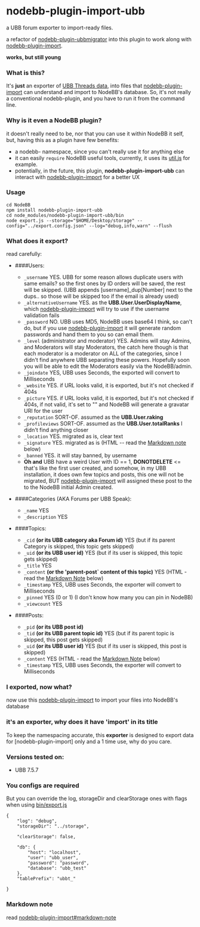 nodebb-plugin-import-ubb
========================

a UBB forum exporter to import-ready files.

a refactor of [nodebb-plugin-ubbmigrator](https://github.com/akhoury/nodebb-plugin-ubbmigrator)
into this plugin to work along with [nodebb-plugin-import](https://github.com/akhoury/nodebb-plugin-import).

__works, but still young__

### What is this?

It's __just__ an exporter of [UBB Threads data](http://www.ubbcentral.com/), into files that [nodebb-plugin-import](https://github.com/akhoury/nodebb-plugin-import) can understand
and import to NodeBB's database. So, it's not really a conventional nodebb-plugin, and you have to run it from the command line.

### Why is it even a NodeBB plugin?

it doesn't really need to be, nor that you can use it within NodeBB it self, but, having this as a plugin have few benefits:
* a nodebb- namespace, since you can't really use it for anything else
* it can easily `require` NodeBB useful tools, currently, it uses its [util.js](https://github.com/designcreateplay/NodeBB/blob/master/public/src/utils.js) for example.
* potentially, in the future, this plugin, __nodebb-plugin-import-ubb__ can interact with [nodebb-plugin-import](https://github.com/akhoury/nodebb-plugin-import) for a better UX

### Usage

```
cd NodeBB
npm install nodebb-plugin-import-ubb
cd node_modules/nodebb-plugin-import-ubb/bin
node export.js --storage="$HOME/Desktop/storage" --config="../export.config.json" --log="debug,info,warn" --flush
```

### What does it export?
read carefully:

- ####Users:
    * `_username` YES. UBB for some reason allows duplicate users with same emails? so the first ones by ID orders will be saved, the rest will be skipped. (UBB appends [username]_dup[Number] next to the dups.. so those will be skipped too if the email is already used)
    * `_alternativeUsername` YES. as the __UBB.User.UserDisplayName__, which [nodebb-plugin-import](https://github.com/akhoury/nodebb-plugin-import) will try to use if the username validation fails
    * `_password` NO. UBB uses MD5, NodeBB uses base64 I think, so can't do, but if you use [nodebb-plugin-import](https://github.com/akhoury/nodebb-plugin-import) it will generate random passwords and hand them to you so can email them.
    * `_level` (administrator and moderator) YES. Admins will stay Admins, and Moderators will stay Moderators, the catch here though is that each moderator is a moderator on ALL of the categories, since I didn't find anywhere UBB separating these powers. Hopefully soon you will be able to edit the Moderators easily via the NodeBB/admin.
    * `_joindate` YES, UBB uses Seconds, the exported will convert to Milliseconds
    * `_website` YES. if URL looks valid, it is exported, but it's not checked if 404s
    * `_picture` YES. if URL looks valid, it is exported, but it's not checked if 404s, if not valid, it's set to "" and NodeBB will generate a gravatar URl for the user
    * `_reputation` SORT-OF. assumed as the __UBB.User.raking__
    * `_profileviews` SORT-OF. assumed as the __UBB.User.totalRanks__ I didn't find anything closer
    * `_location` YES. migrated as is, clear text
    * `_signature` YES. migrated as is (HTML -- read the [Markdown note](#markdown-note) below)
    * `_banned` YES. it will stay banned, by username
    * __Oh and__ UBB have a weird User with ID == 1, ******DONOTDELETE****** <= that's like the first user created, and somehow, in my UBB installation, it does own few topics and posts, this one will not be migrated, BUT [nodebb-plugin-import](https://github.com/akhoury/nodebb-plugin-import) will assigned these post to the to the NodeBB initial Admin created.


- ####Categories (AKA Forums per UBB Speak):
    * `_name` YES
    * `_description` YES

- ####Topics:
    * `_cid` __(or its UBB category aka Forum id)__ YES (but if its parent Category is skipped, this topic gets skipped)
    * `_uid` __(or its UBB user id)__ YES (but if its user is skipped, this topic gets skipped)
    * `_title` YES
    * `_content` __(or the 'parent-post` content of this topic)__ YES (HTML - read the [Markdown Note](#markdown-note) below)
    * `_timestamp` YES, UBB uses Seconds, the exporter will convert to Milliseconds
    * `_pinned` YES (0 or 1) (I don't know how many you can pin in NodeBB)
    * `_viewcount` YES

- ####Posts:
    * `_pid` __(or its UBB post id)__
    * `_tid` __(or its UBB parent topic id)__ YES (but if its parent topic is skipped, this post gets skipped)
    * `_uid` __(or its UBB user id)__ YES (but if its user is skipped, this post is skipped)
    * `_content` YES (HTML - read the [Markdown Note](#markdown-note) below)
    * `_timestamp` YES, UBB uses Seconds, the exporter will convert to Milliseconds

### I exported, now what?

now use this [nodebb-plugin-import](https://github.com/akhoury/nodebb-plugin-import) to import your files into NodeBB's database

### it's an exporter, why does it have 'import' in its title

To keep the namespacing accurate, this __exporter__ is designed to export data for [nodebb-plugin-import] only and a 1 time use, why do you care.

### Versions tested on:
  - UBB 7.5.7

### You configs are required

But you can override the log, storageDir and clearStorage ones with flags when using [bin/export.js](bin/export.js)
```
{
	"log": "debug",
	"storageDir": "../storage",

	"clearStorage": false,

	"db": {
		"host": "localhost",
		"user": "ubb_user",
		"password": "password",
		"database": "ubb_test"
	},
	"tablePrefix": "ubbt_"

}
```

### Markdown note

read [nodebb-plugin-import#markdown-note](https://github.com/akhoury/nodebb-plugin-import#markdown-note)
